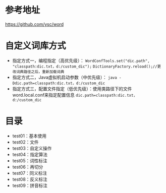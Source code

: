 # 参考地址
https://github.com/ysc/word

# 自定义词库方式
- 指定方式一，编程指定（高优先级）：
	`WordConfTools.set("dic.path", "classpath:dic.txt，d:/custom_dic");`
	`DictionaryFactory.reload();//更改词典路径之后，重新加载词典`
- 指定方式二，Java虚拟机启动参数（中优先级）：
	`java -Ddic.path=classpath:dic.txt，d:/custom_dic`
- 指定方式三，配置文件指定（低优先级）：使用类路径下的文件word.local.conf来指定配置信息
	`dic.path=classpath:dic.txt，d:/custom_dic`
	
# 目录
- test01：基本使用
- test02：文件
- test03：自定义操作
- test04：指定算法
- test05：词性标注
- test06：再切分
- test07：同义标注
- test08：反义标注
- test09：拼音标注


